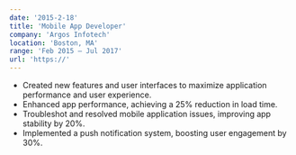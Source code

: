```yaml
---
date: '2015-2-18'
title: 'Mobile App Developer'
company: 'Argos Infotech'
location: 'Boston, MA'
range: 'Feb 2015 – Jul 2017'
url: 'https://'
---
```


- Created new features and user interfaces to maximize application
  performance and user experience.
- Enhanced app performance, achieving a 25% reduction in load time.
- Troubleshot and resolved mobile application issues, improving app stability
  by 20%.
- Implemented a push notification system, boosting user engagement by
  30%.
